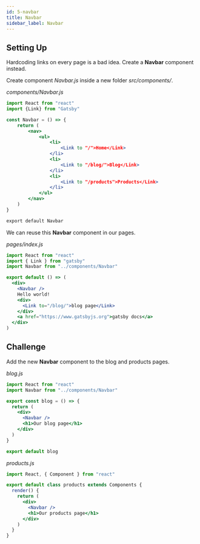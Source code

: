 ```yaml
---
id: 5-navbar
title: Navbar
sidebar_label: Navbar
---
```


## Setting Up

Hardcoding links on every page is a bad idea. Create a **Navbar** component instead.

Create component _Navbar.js_ inside a new folder _src/components/_.

_components/Navbar.js_

```jsx
import React from "react"
import {Link} from "Gatsby"

const Navbar = () => {
    return (
        <nav>
            <ul>
                <li>
                    <Link to "/">Home</Link>
                </li>
                <li>
                    <Link to "/blog/">Blog</Link>
                </li>
                <li>
                    <Link to "/products">Products</Link>
                </li>
            </ul>
        </nav>
    )
}

export default Navbar
```

We can reuse this **Navbar** component in our pages.

_pages/index.js_

```jsx
import React from "react"
import { Link } from "gatsby"
import Navbar from "../components/Navbar"

export default () => (
  <div>
    <Navbar />
    Hello world!
    <div>
      <Link to="/blog/">blog page</Link>
    </div>
    <a href="https://www.gatsbyjs.org">gatsby docs</a>
  </div>
)
```

## Challenge

Add the new **Navbar** component to the blog and products pages.

_blog.js_

```jsx
import React from "react"
import Navbar from "../components/Navbar"

export const blog = () => {
  return (
    <div>
      <Navbar />
      <h1>Our blog page</h1>
    </div>
  )
}

export default blog
```

_products.js_

```jsx
import React, { Component } from "react"

export default class products extends Components {
  render() {
    return (
      <div>
        <Navbar />
        <h1>Our products page</h1>
      </div>
    )
  }
}
```
